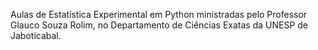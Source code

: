 Aulas de Estatística Experimental em Python ministradas pelo Professor Glauco Souza Rolim, no Departamento de Ciências Exatas da UNESP de Jaboticabal.

